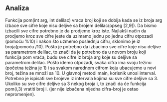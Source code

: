 ## Analiza

Funkcija pom(int arg, int delilac) vraca broj koji se dobija kada se iz broja arg izbace sve cifre koje nisu deljive sa brojem delilac(opseg [2,9]). Da bismo izbacili sve cifre potrebno je da prodjemo kroz iste. Najlakši način da prodjemo kroz sve cifre jeste da uzimamo jednu po jednu cifru otpozadi (pomoću %10) i nakon što uzmemo poslednju cifru, sklonimo je iz broja(pomoću /10). Pošto je potrebno da izbacimo sve cifre koje nisu deljive sa parametrom delilac, to znači da je potrebno da u novom broju koji funkcija pom vraća, budu sve cifre iz broja arg koje su deljive sa parametrom delilac. Pošto idemo otpozadi, svaka cifra ima svoju težinu (početna težina je 1) i sa svakom narednom cifrom koju ubacujemo u novi broj, težina se množi sa 10.
U glavnoj metodi main, korisnik unosi interval. Potrebno je ispisati sve brojeve iz intervala kojima su sve cifre deljive sa 3. Ukoliko su sve cifre deljive sa 3 nekog broja i, to znači da će funkcija pom(i,3) vratiti broj i. (jer nije izbačena nijedna cifra-broj je ostao nepromenjen).  
